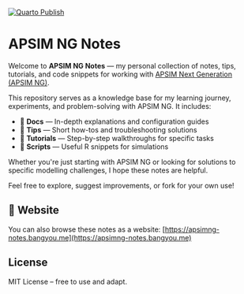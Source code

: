 [![Quarto Publish](https://github.com/byzheng/apsimng-notes/actions/workflows/publish.yml/badge.svg)](https://github.com/byzheng/apsimng-notes/actions/workflows/publish.yml)



# APSIM NG Notes

Welcome to **APSIM NG Notes** — my personal collection of notes, tips, tutorials, and code snippets for working with [APSIM Next Generation (APSIM NG)](https://www.apsim.info/apsim-next-generation/).

This repository serves as a knowledge base for my learning journey, experiments, and problem-solving with APSIM NG. It includes:

- 📘 **Docs** — In-depth explanations and configuration guides
- 🌾 **Tips** — Short how-tos and troubleshooting solutions
- 🧪 **Tutorials** — Step-by-step walkthroughs for specific tasks
- 🔧 **Scripts** — Useful R snippets for simulations

Whether you're just starting with APSIM NG or looking for solutions to specific modelling challenges, I hope these notes are helpful.

Feel free to explore, suggest improvements, or fork for your own use!

## 🔗 Website

You can also browse these notes as a website: [https://apsimng-notes.bangyou.me](https://apsimng-notes.bangyou.me)

## License

MIT License – free to use and adapt.

